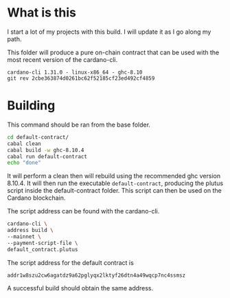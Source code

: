 # What is this

I start a lot of my projects with this build. I will update it as I go along my path.

This folder will produce a pure on-chain contract that can be used with the most recent version of the cardano-cli.

```
cardano-cli 1.31.0 - linux-x86_64 - ghc-8.10
git rev 2cbe363874d0261bc62f52185cf23ed492cf4859
```

# Building

This command should be ran from the base folder.
```bash
cd default-contract/
cabal clean
cabal build -w ghc-8.10.4
cabal run default-contract
echo "done"
```

It will perform a clean then will rebuild using the recommended ghc version 8.10.4. It will then run the executable ```default-contract```, producing the plutus script inside the default-contract folder. This script can then be used on the Cardano blockchain.

The script address can be found with the cardano-cli.

```bash
cardano-cli \
address build \
--mainnet \
--payment-script-file \
default_contract.plutus
```

The script address for the default contract is

```
addr1w8szu2cw6agatdz9a62pglyqx2lktyf26dtn4a49wqcp7nc4ssmsz
```

A successful build should obtain the same address.